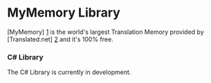 MyMemory Library
===============

[MyMemory] [1] is the world's largest Translation Memory provided by [Translated.net] [2] and it's 100% free.

### C# Library
The C# Library is currently in development.

[1]: http://mymemory.translated.net/ "MyMemory"
[2]: http://www.translated.net "Translated.net"

